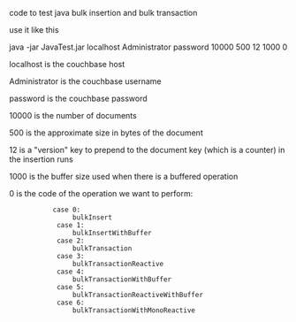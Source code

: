 code to test java bulk insertion and bulk transaction 

use it like this 

java -jar JavaTest.jar localhost Administrator password 10000 500 12 1000 0


localhost is the couchbase host 

Administrator is the couchbase username

password is the couchbase password

10000 is the number of documents

500 is the approximate size in bytes of the document

12 is a "version" key to prepend to the document key (which is a counter) in the insertion runs 

1000 is the buffer size used when there is a buffered operation

0 is the code of the operation we want to perform:

               case 0:
                    bulkInsert
                case 1:
                    bulkInsertWithBuffer
                case 2:
                    bulkTransaction
                case 3:
                    bulkTransactionReactive
                case 4:
                    bulkTransactionWithBuffer
                case 5:
                    bulkTransactionReactiveWithBuffer
                case 6:
                    bulkTransactionWithMonoReactive

